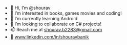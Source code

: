 - 👋 Hi, I’m @shourav
- 👀 I’m interested in books, games movies and coding!
- 🌱 I’m currently learning Android
- 💞️ I’m looking to collaborate on C# projects!
- 📫 Reach me at shourav.b2283@gmail.com
- 💼 www.linkedin.com/in/shouravbanik

<!---
shourav/shourav is a ✨ special ✨ repository because its `README.md` (this file) appears on your GitHub profile.
You can click the Preview link to take a look at your changes.
--->
